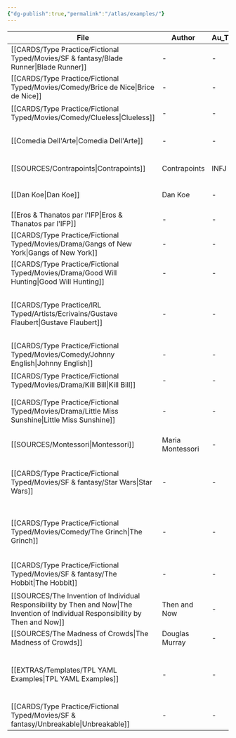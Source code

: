 ```yaml
---
{"dg-publish":true,"permalink":"/atlas/examples/"}
---
```



| File                                                                                                                                  | Author           | Au_T | Ch_T                         | Theme                                 | Cat           | Me_Cat                          |
| ------------------------------------------------------------------------------------------------------------------------------------- | ---------------- | ---- | ---------------------------- | ------------------------------------- | ------------- | ------------------------------- |
| [[CARDS/Type Practice/Fictional Typed/Movies/SF & fantasy/Blade Runner\|Blade Runner]]                                             | \-               | \-   | ISTP                         | \-                                    | fiction       | watch 🎞️                       |
| [[CARDS/Type Practice/Fictional Typed/Movies/Comedy/Brice de Nice\|Brice de Nice]]                                                 | \-               | \-   | ESFP, ISFJ                   | idle, fake, appearances               | fiction       | watch 🎞️                       |
| [[CARDS/Type Practice/Fictional Typed/Movies/Comedy/Clueless\|Clueless]]                                                           | \-               | \-   | ESFP, Crusader               | \-                                    | irl           | watch 🎞️                       |
| [[Comedia Dell'Arte\|Comedia Dell'Arte]]                                                                                           | \-               | \-   | \-                           | \-                                    | fiction       | watch 🎞️ / read 🔠             |
| [[SOURCES/Contrapoints\|Contrapoints]]                                                                                             | Contrapoints     | INFJ | \-                           | \-                                    | fiction       | watch 🎞️                       |
| [[Dan Koe\|Dan Koe]]                                                                                                               | Dan Koe          | \-   | Heart, syst, prag            | dopamine, desire, change              | irl           | watch 🎞️                       |
| [[Eros & Thanatos par l'IFP\|Eros & Thanatos par l'IFP]]                                                                           | \-               | \-   | \-                           | \-                                    | fiction       | read 🔠                         |
| [[CARDS/Type Practice/Fictional Typed/Movies/Drama/Gangs of New York\|Gangs of New York]]                                          | \-               | \-   | INFJ                         | \-                                    | fiction       | watch 🎞️                       |
| [[CARDS/Type Practice/Fictional Typed/Movies/Drama/Good Will Hunting\|Good Will Hunting]]                                          | \-               | \-   | INFJ, INFP                   | \-                                    | fiction       | watch 🎞️                       |
| [[CARDS/Type Practice/IRL Typed/Artists/Ecrivains/Gustave Flaubert\|Gustave Flaubert]]                                             | \-               | \-   | INFP                         | \-                                    | irl           | watch 🎞️ / read 🔠 / listen 🎧 |
| [[CARDS/Type Practice/Fictional Typed/Movies/Comedy/Johnny English\|Johnny English]]                                               | \-               | \-   | INTJ, ISFJ                   | Vainglory, Desacration, Pride         | fiction       | watch 🎞️                       |
| [[CARDS/Type Practice/Fictional Typed/Movies/Drama/Kill Bill\|Kill Bill]]                                                          | \-               | \-   | INTJ, ENTP                   | \-                                    | fiction       | watch 🎞️                       |
| [[CARDS/Type Practice/Fictional Typed/Movies/Drama/Little Miss Sunshine\|Little Miss Sunshine]]                                    | \-               | \-   | ESFJ, STJ, INTJ, INFP        | \-                                    | fiction       | watch 🎞️                       |
| [[SOURCES/Montessori\|Montessori]]                                                                                                 | Maria Montessori | \-   | \-                           | education, parenting, mind            | irl           | read 🔠                         |
| [[CARDS/Type Practice/Fictional Typed/Movies/SF & fantasy/Star Wars\|Star Wars]]                                                   | \-               | \-   | ENTP, ESTJ, INTJ, INFJ, ISFJ | \-                                    | fiction       | watch 🎞️                       |
| [[CARDS/Type Practice/Fictional Typed/Movies/Comedy/The Grinch\|The Grinch]]                                                       | \-               | \-   | ENTP                         | UD/UF, Envy, Malevolence, Desacration | fiction / irl | watch 🎞️ / read 🔠 / listen 🎧 |
| [[CARDS/Type Practice/Fictional Typed/Movies/SF & fantasy/The Hobbit\|The Hobbit]]                                                 | \-               | \-   | ISTJ                         | \-                                    | fiction       | watch 🎞️ / read 🔠             |
| [[SOURCES/The Invention of Individual Responsibility by Then and Now\|The Invention of Individual Responsibility by Then and Now]] | Then and Now     | \-   | \-                           | responsibility, politics              | irl           | watch 🎞️                       |
| [[SOURCES/The Madness of Crowds\|The Madness of Crowds]]                                                                           | Douglas Murray   | \-   | \-                           | \-                                    | irl           | read 🔠                         |
| [[EXTRAS/Templates/TPL YAML Examples\|TPL YAML Examples]]                                                                          | \-               | \-   | \-                           | \-                                    | fiction / irl | watch 🎞️ / read 🔠 / listen 🎧 |
| [[CARDS/Type Practice/Fictional Typed/Movies/SF & fantasy/Unbreakable\|Unbreakable]]                                               | \-               | \-   | ISXJ                         | \-                                    | fiction       | watch 🎞️                       |


